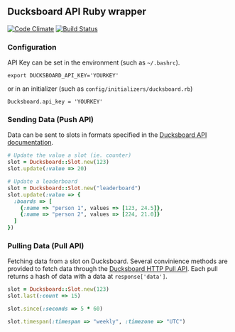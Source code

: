 ## Ducksboard API Ruby wrapper

[![Code Climate](https://codeclimate.com/github/jhsu/ducksboard.png)](https://codeclimate.com/github/jhsu/ducksboard)
[![Build Status](https://travis-ci.org/jhsu/ducksboard.png?branch=simple-slot-push)](https://travis-ci.org/jhsu/ducksboard)

### Configuration

API Key can be set in the environment (such as `~/.bashrc`).

    export DUCKSBOARD_API_KEY='YOURKEY'

or in an initializer (such as `config/initializers/ducksboard.rb`)

    Ducksboard.api_key = 'YOURKEY'

### Sending Data (Push API)

Data can be sent to slots in formats specified in the [Ducksboard API
documentation](http://dev.ducksboard.com/apidoc/slot-kinds).

```ruby
# Update the value a slot (ie. counter)
slot = Ducksboard::Slot.new(123)
slot.update(:value => 20)

# Update a leaderboard
slot = Ducksboard::Slot.new("leaderboard")
slot.update(:value => {
  :boards => [
    {:name => "person 1", values => [123, 24.5]},
    {:name => "person 2", values => [224, 21.0]}
  ]
})
```

### Pulling Data (Pull API)

Fetching data from a slot on Ducksboard. Several convinience methods are
provided to fetch data through the [Ducksboard HTTP Pull
API](http://dev.ducksboard.com/apidoc/pull-api-http/#resource-endpoints). Each
pull returns a hash of data with a data at `response['data']`.

```ruby
slot = Ducksboard::Slot.new(123)
slot.last(:count => 15)

slot.since(:seconds => 5 * 60)

slot.timespan(:timespan => "weekly", :timezone => "UTC")
```

